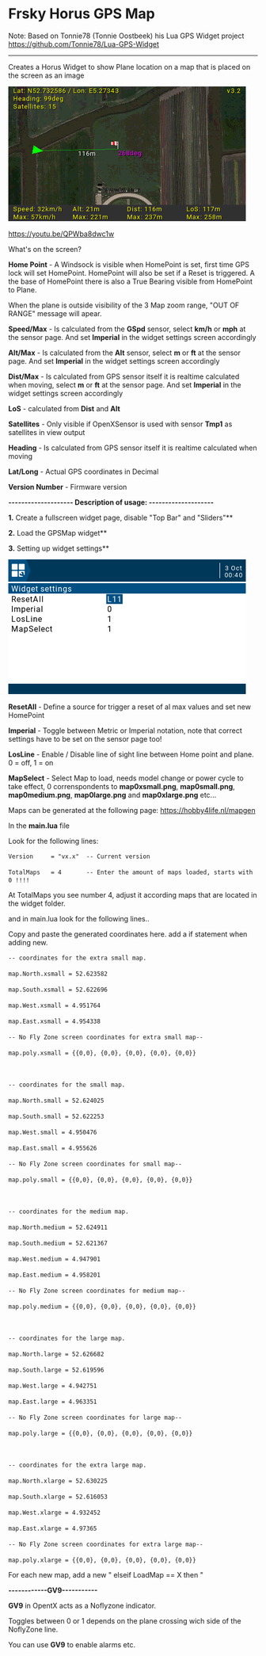 # Frsky Horus GPS Map

Note:
Based on Tonnie78 (Tonnie Oostbeek) his Lua GPS Widget project https://github.com/Tonnie78/Lua-GPS-Widget





-------------------------------------------------------------------------------------------------------------------------------------------------------------------------------


Creates a Horus Widget to show Plane location on a map that is placed on the screen as an image


![alt text](https://github.com/Hobby4life/GPSMap/blob/main/GPSMap.png)

https://youtu.be/QPWba8dwc1w

What's on the screen?

**Home Point** - A Windsock is visible when HomePoint is set, first time GPS lock will set HomePoint. HomePoint will also be set if a Reset is triggered. A the base of HomePoint there is also a True Bearing visible from HomePoint to Plane.

When the plane is outside visibility of the 3 Map zoom range, "OUT OF RANGE" message will apear.


**Speed/Max** - Is calculated from the **GSpd** sensor, select **km/h** or **mph** at the sensor page. And set **Imperial** in the widget settings screen accordingly

**Alt/Max** - Is calculated from the **Alt** sensor, select **m** or **ft** at the sensor page. And set **Imperial** in the widget settings screen accordingly

**Dist/Max** - Is calculated from GPS sensor itself it is realtime calculated when moving, select **m** or **ft** at the sensor page. And set **Imperial** in the widget settings screen accordingly

**LoS** - calculated from **Dist** and **Alt**

**Satellites** - Only visible if OpenXSensor is used with sensor **Tmp1** as satellites in view output

**Heading** - Is calculated from GPS sensor itself it is realtime calculated when moving

**Lat/Long** - Actual GPS coordinates in Decimal

**Version Number** - Firmware version


**-------------------- Description of usage: --------------------**

**1.** Create a fullscreen widget page, disable "Top Bar" and "Sliders"**

**2.** Load the GPSMap widget**

**3.** Setting up widget settings**

![alt text](https://github.com/Hobby4life/GPSMap/blob/main/widgetsettings.png)

 **ResetAll** - Define a source for trigger a reset of al max values and set new HomePoint
 
 **Imperial** - Toggle between Metric or Imperial notation, note that correct settings have to be set on the sensor page too!

 **LosLine** - Enable / Disable line of sight line between Home point and plane. 0 = off, 1 = on

 **MapSelect** - Select Map to load, needs model change or power cycle to take effect, 0 correnspondents to **map0xsmall.png**, **map0small.png**, **map0medium.png**, **map0large.png** and **map0xlarge.png** etc...

Maps can be generated at the following page: https://hobby4life.nl/mapgen

In the **main.lua** file

Look for the following lines:

```
Version     = "vx.x"  -- Current version
  
TotalMaps   = 4       -- Enter the amount of maps loaded, starts with 0 !!!!
```
At TotalMaps you see number 4, adjust it according maps that are located in the widget folder.

and in main.lua look for the following lines..

Copy and paste the generated coordinates here. add a if statement when adding new.

```
-- coordinates for the extra small map.

map.North.xsmall = 52.623582

map.South.xsmall = 52.622696

map.West.xsmall = 4.951764

map.East.xsmall = 4.954338

-- No Fly Zone screen coordinates for extra small map--

map.poly.xsmall = {{0,0}, {0,0}, {0,0}, {0,0}, {0,0}}



-- coordinates for the small map.

map.North.small = 52.624025

map.South.small = 52.622253

map.West.small = 4.950476

map.East.small = 4.955626

-- No Fly Zone screen coordinates for small map--

map.poly.small = {{0,0}, {0,0}, {0,0}, {0,0}, {0,0}}



-- coordinates for the medium map.

map.North.medium = 52.624911

map.South.medium = 52.621367

map.West.medium = 4.947901

map.East.medium = 4.958201

-- No Fly Zone screen coordinates for medium map--

map.poly.medium = {{0,0}, {0,0}, {0,0}, {0,0}, {0,0}}



-- coordinates for the large map.

map.North.large = 52.626682

map.South.large = 52.619596

map.West.large = 4.942751

map.East.large = 4.963351

-- No Fly Zone screen coordinates for large map--

map.poly.large = {{0,0}, {0,0}, {0,0}, {0,0}, {0,0}}



-- coordinates for the extra large map.

map.North.xlarge = 52.630225

map.South.xlarge = 52.616053

map.West.xlarge = 4.932452

map.East.xlarge = 4.97365

-- No Fly Zone screen coordinates for extra large map--

map.poly.xlarge = {{0,0}, {0,0}, {0,0}, {0,0}, {0,0}}

```


For each new map, add a new "  elseif LoadMap == X then "


**------------GV9-----------**


**GV9** in OpentX acts as a Noflyzone indicator.

Toggles between 0 or 1 depends on the plane crossing wich side of the NoflyZone line.

You can use **GV9** to enable alarms etc.



